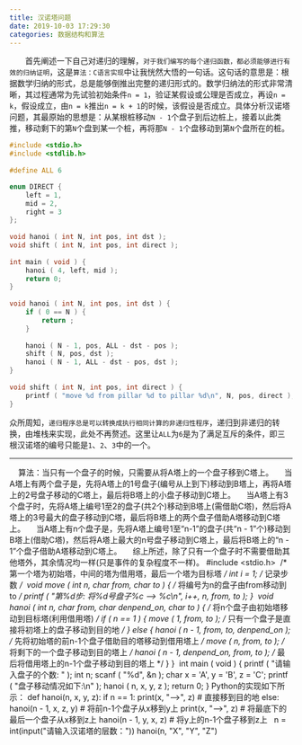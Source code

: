 ```yaml
---
title: 汉诺塔问题
date: 2019-10-03 17:29:30
categories: 数据结构和算法
---
```

&emsp;&emsp;首先阐述一下自己对递归的理解，`对于我们编写的每个递归函数，都必须能够进行有效的归纳证明`，这是`算法：C语言实现`中让我恍然大悟的一句话。这句话的意思是：根据数学归纳的形式，总是能够倒推出完整的递归形式的。数学归纳法的形式非常清晰，其过程通常为先试验初始条件`n = 1`，验证某假设或公理是否成立，再设`n = k`，假设成立，由`n = k`推出`n = k + 1`的时候，该假设是否成立。具体分析汉诺塔问题，其最原始的思想是：从某根桩移动`N - 1`个盘子到后边桩上，接着以此类推，移动剩下的第`N`个盘到某一个桩，再将那`N - 1`个盘移动到第`N`个盘所在的桩。

``` cpp
#include <stdio.h>
#include <stdlib.h>
​
#define ALL 6

enum DIRECT {
    left = 1,
    mid = 2,
    right = 3
};
​
void hanoi ( int N, int pos, int dst );
void shift ( int N, int pos, int direct );
​
int main ( void ) {
    hanoi ( 4, left, mid );
    return 0;
}
​
void hanoi ( int N, int pos, int dst ) {
    if ( 0 == N ) {
        return ;
    }
​
    hanoi ( N - 1, pos, ALL - dst - pos );
    shift ( N, pos, dst );
    hanoi ( N - 1, ALL - dst - pos, dst );
}
​
void shift ( int N, int pos, int direct ) {
    printf ( "move %d from pillar %d to pillar %d\n", N, pos, direct );
}
```

众所周知，`递归程序总是可以转换成执行相同计算的非递归性程序`，递归到非递归的转换，由堆栈来实现，此处不再赘述。这里让`ALL`为`6`是为了满足互斥的条件，即三根汉诺塔的编号只能是`1`、`2`、`3`中的一个。

---

    算法：当只有一个盘子的时候，只需要从将A塔上的一个盘子移到C塔上。
    当A塔上有两个盘子是，先将A塔上的1号盘子(编号从上到下)移动到B塔上，再将A塔上的2号盘子移动的C塔上，最后将B塔上的小盘子移动到C塔上。
    当A塔上有3个盘子时，先将A塔上编号1至2的盘子(共2个)移动到B塔上(需借助C塔)，然后将A塔上的3号最大的盘子移动到C塔，最后将B塔上的两个盘子借助A塔移动到C塔上。
    当A塔上有n个盘子是，先将A塔上编号1至“n-1”的盘子(共“n - 1”个)移动到B塔上(借助C塔)，然后将A塔上最大的n号盘子移动到C塔上，最后将B塔上的“n - 1”个盘子借助A塔移动到C塔上。
    综上所述，除了只有一个盘子时不需要借助其他塔外，其余情况均一样(只是事件的复杂程度不一样)。
#include <stdio.h>
​
/* 第一个塔为初始塔，中间的塔为借用塔，最后一个塔为目标塔 */
int i = 1; /* 记录步数 */
​
void move ( int n, char from, char to ) { /* 将编号为n的盘子由from移动到to */
    printf ( "第%d步: 将%d号盘子%c --> %c\n", i++, n, from, to );
}
​
void hanoi ( int n, char from, char denpend_on, char to ) { /* 将n个盘子由初始塔移动到目标塔(利用借用塔) */
    if ( n == 1 ) {
        move ( 1, from, to ); /* 只有一个盘子是直接将初塔上的盘子移动到目的地 */
    } else {
        hanoi ( n - 1, from, to, denpend_on ); /* 先将初始塔的前n-1个盘子借助目的塔移动到借用塔上 */
        move ( n, from, to ); /* 将剩下的一个盘子移动到目的塔上 */
        hanoi ( n - 1, denpend_on, from, to ); /* 最后将借用塔上的n-1个盘子移动到目的塔上 */
    }
}
​
int main ( void ) {
    printf ( "请输入盘子的个数: " );
    int n;
    scanf ( "%d", &n );
    char x = 'A', y = 'B', z = 'C';
    printf ( "盘子移动情况如下:\n" );
    hanoi ( n, x, y, z );
    return 0;
}
Python的实现如下所示：
def hanoi(n, x, y, z):
    if n == 1:
        print(x, "-->", z)  # 直接移到目的地
    else:
        hanoi(n - 1, x, z, y)  # 将前n-1个盘子从x移到y上
        print(x, "-->", z)  # 将最底下的最后一个盘子从x移到z上
        hanoi(n - 1, y, x, z)  # 将y上的n-1个盘子移到z上
​
​
n = int(input("请输入汉诺塔的层数："))
hanoi(n, "X", "Y", "Z")

